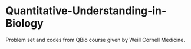 # Quantitative-Understanding-in-Biology
Problem set and codes from QBio course given by Weill Cornell Medicine.
